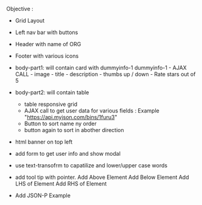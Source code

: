 Objective :

- Grid Layout 
- Left nav bar with buttons 
- Header with name of ORG
- Footer with various icons 
- body-part1:  will contain card with dummyinfo-1
    dummyinfo-1
        - AJAX CALL
        - image
        - title 
        - description
        - thumbs up / down
        - Rate stars out of 5 

- body-part2:  will contain table
    - table responsive grid 
    - AJAX call to get user data for various fields : Example "https://api.myjson.com/bins/1furu3"
    - Button to sort name ny order 
    - button again to sort in abother direction

- html banner on top left 

- add form to get user info and show modal 

- use text-transofrm to capatilize and lower/upper case words 

- add tool tip with pointer. 
    Add Above Element
    Add Below Element
    Add LHS of Element
    Add RHS of Element

- Add JSON-P Example


